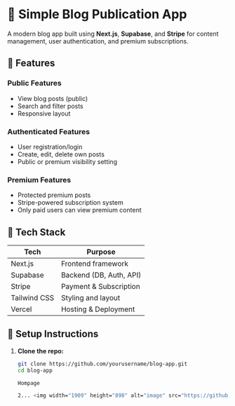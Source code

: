 # 🚀 Simple Blog Publication App

A modern blog app built using **Next.js**, **Supabase**, and **Stripe** for content management, user authentication, and premium subscriptions.

## 🌟 Features

### Public Features
- View blog posts (public)
- Search and filter posts
- Responsive layout

### Authenticated Features
- User registration/login
- Create, edit, delete own posts
- Public or premium visibility setting

### Premium Features
- Protected premium posts
- Stripe-powered subscription system
- Only paid users can view premium content

## 🧱 Tech Stack

| Tech       | Purpose                         |
|------------|----------------------------------|
| Next.js    | Frontend framework               |
| Supabase   | Backend (DB, Auth, API)          |
| Stripe     | Payment & Subscription           |
| Tailwind CSS | Styling and layout            |
| Vercel     | Hosting & Deployment             |

## 🚀 Setup Instructions

1. **Clone the repo:**
   ```bash
   git clone https://github.com/yourusername/blog-app.git
   cd blog-app

   Hompage

   2... <img width="1909" height="898" alt="image" src="https://github.com/user-attachments/assets/af9b0d3d-1699-4a28-a463-bc5d07916417" />

   


